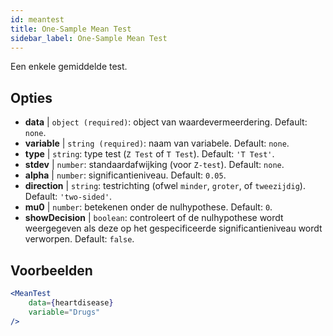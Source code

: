 ```yaml
---
id: meantest
title: One-Sample Mean Test
sidebar_label: One-Sample Mean Test
---
```


Een enkele gemiddelde test.

## Opties

* __data__ | `object (required)`: object van waardevermeerdering. Default: `none`.
* __variable__ | `string (required)`: naam van variabele. Default: `none`.
* __type__ | `string`: type test (`Z Test` of `T Test`). Default: `'T Test'`.
* __stdev__ | `number`: standaardafwijking (voor `Z-test`). Default: `none`.
* __alpha__ | `number`: significantieniveau. Default: `0.05`.
* __direction__ | `string`: testrichting (ofwel `minder`, `groter`, of `tweezijdig`). Default: `'two-sided'`.
* __mu0__ | `number`: betekenen onder de nulhypothese. Default: `0`.
* __showDecision__ | `boolean`: controleert of de nulhypothese wordt weergegeven als deze op het gespecificeerde significantieniveau wordt verworpen. Default: `false`.


## Voorbeelden

```jsx live
<MeanTest
    data={heartdisease} 
    variable="Drugs"
/>
```
